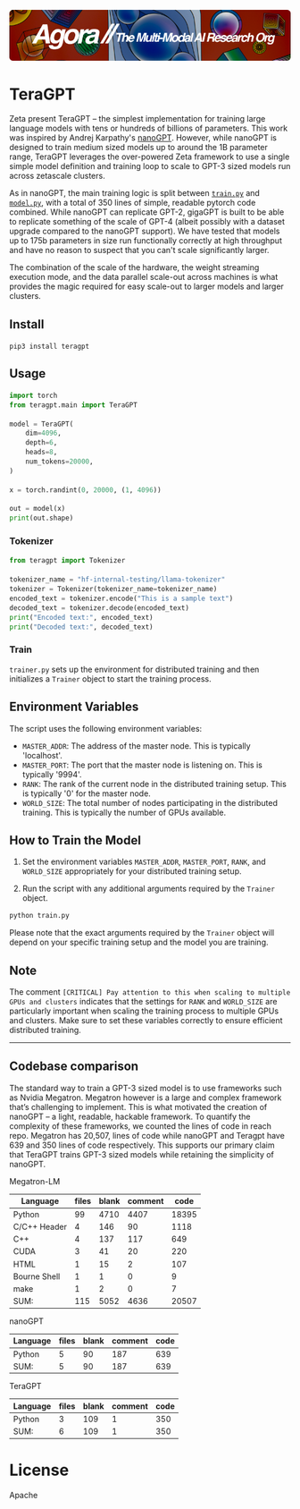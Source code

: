 [![Multi-Modality](agorabanner.png)](https://discord.gg/qUtxnK2NMf)

# TeraGPT
Zeta present TeraGPT – the simplest implementation for training large language models with tens or hundreds of billions of parameters. This work was inspired by Andrej Karpathy's [nanoGPT](https://github.com/karpathy/nanoGPT/tree/master). However, while nanoGPT is designed to train medium sized models up to around the 1B parameter range, TeraGPT leverages the over-powered Zeta framework to use a single simple model definition and training loop to scale to GPT-3 sized models run across zetascale clusters. 

As in nanoGPT, the main training logic is split between [`train.py`](./teragpt/train.py) and [`model.py`](./teragpt/model.py), with a total of 350 lines of simple, readable pytorch code combined. While nanoGPT can replicate GPT-2, gigaGPT is built to be able to replicate something of the scale of GPT-4 (albeit possibly with a dataset upgrade compared to the nanoGPT support). We have tested that models up to 175b parameters in size run functionally correctly at high throughput and have no reason to suspect that you can't scale significantly larger.

The combination of the scale of the hardware, the weight streaming execution mode, and the data parallel scale-out across machines is what provides the magic required for easy scale-out to larger models and larger clusters.

## Install
`pip3 install teragpt `


## Usage
```python
import torch
from teragpt.main import TeraGPT

model = TeraGPT(
    dim=4096,
    depth=6,
    heads=8,
    num_tokens=20000,
)

x = torch.randint(0, 20000, (1, 4096))

out = model(x)
print(out.shape)

```

### Tokenizer
```python
from teragpt import Tokenizer

tokenizer_name = "hf-internal-testing/llama-tokenizer"
tokenizer = Tokenizer(tokenizer_name=tokenizer_name)
encoded_text = tokenizer.encode("This is a sample text")
decoded_text = tokenizer.decode(encoded_text)
print("Encoded text:", encoded_text)
print("Decoded text:", decoded_text)

```


### Train
`trainer.py` sets up the environment for distributed training and then initializes a `Trainer` object to start the training process.

## Environment Variables

The script uses the following environment variables:

- `MASTER_ADDR`: The address of the master node. This is typically 'localhost'.
- `MASTER_PORT`: The port that the master node is listening on. This is typically '9994'.
- `RANK`: The rank of the current node in the distributed training setup. This is typically '0' for the master node.
- `WORLD_SIZE`: The total number of nodes participating in the distributed training. This is typically the number of GPUs available.

## How to Train the Model

1. Set the environment variables `MASTER_ADDR`, `MASTER_PORT`, `RANK`, and `WORLD_SIZE` appropriately for your distributed training setup.

2. Run the script with any additional arguments required by the `Trainer` object.

```bash
python train.py
```

Please note that the exact arguments required by the `Trainer` object will depend on your specific training setup and the model you are training.

## Note

The comment `[CRITICAL] Pay attention to this when scaling to multiple GPUs and clusters` indicates that the settings for `RANK` and `WORLD_SIZE` are particularly important when scaling the training process to multiple GPUs and clusters. Make sure to set these variables correctly to ensure efficient distributed training.


---

## Codebase comparison
The standard way to train a GPT-3 sized model is to use frameworks such as Nvidia Megatron. Megatron however is a large and complex framework that’s challenging to implement. This is what motivated the creation of nanoGPT – a light, readable, hackable framework. To quantify the complexity of these frameworks, we counted the lines of code in reach repo. Megatron has 20,507, lines of code while nanoGPT and Teragpt have 639 and 350 lines of code respectively. This supports our primary claim that TeraGPT trains GPT-3 sized models while retaining the simplicity of nanoGPT.

Megatron-LM

| Language                  | files |        blank |      comment |         code|
| ------------------------- | ----- | ------------ | ------------ | ----------- |
| Python                    |    99 |         4710 |         4407 |       18395 |
| C/C++ Header              |     4 |          146 |           90 |        1118 |
| C++                       |     4 |          137 |          117 |         649 |
| CUDA                      |     3 |           41 |           20 |         220 |
| HTML                      |     1 |           15 |            2 |         107 |
| Bourne Shell              |     1 |            1 |            0 |           9 |
| make                      |     1 |            2 |            0 |           7 |
| SUM:                      |   115 |         5052 |         4636 |       20507 |


nanoGPT

| Language                  | files |        blank |      comment |         code|
| ------------------------- | ----- | ------------ | ------------ | ----------- |
| Python                    |     5 |           90 |          187 |         639 |
| SUM:                      |     5 |           90 |          187 |         639 |

TeraGPT

| Language                  | files |        blank |      comment |         code|
| ------------------------- | ----- | ------------ | ------------ | ----------- |
| Python                    |     3 |          109 |            1 |         350 |
| SUM:                      |     6 |          109 |            1 |         350 |


# License
Apache